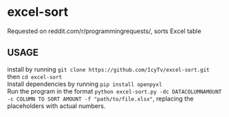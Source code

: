 # excel-sort
Requested on reddit.com/r/programmingrequests/, sorts Excel table

## USAGE
install by running `git clone https://github.com/IcyTv/excel-sort.git` <br />
then `cd excel-sort` <br />
Install dependencies by running `pip install openpyxl` <br />
Run the program in the format `python excel-sort.py -dc DATACOLUMNAMOUNT -c COLUMN TO SORT AMOUNT -f "path/to/file.xlsx"`, replacing the placeholders with actual numbers.
